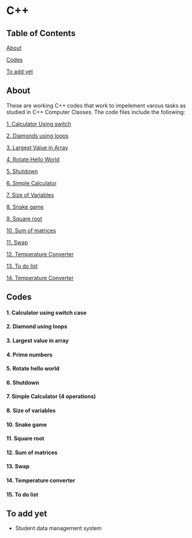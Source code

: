 # C++

## Table of Contents
[About](#about)

[Codes](#codes)

[To add yet](#to-add-yet)

## About
These are working C++ codes that work to impelement varous tasks as studied in  C++ Computer Classes. 
The code files include the following:

[1. Calculator Using switch](#calculator-using-switch-case)

[2. Diamonds using loops](#diamond-using-loops)

[3. Largest Value in Array](#largest-value-in-array)

[4. Rotate Hello World](#rotate-hello-world)

[5. Shutdown](#shutdown)

[6. Simple Calculator](#simple-calculator-4-operations)

[7. Size of Variables](#size-of-variables)

[8. Snake game](#snake-game)

[9. Square root](#square-root)

[10. Sum of matrices](#sum-of-matrices)

[11. Swap](#swap)

[12. Temperature Converter](#temperature-converter)

[13. To do list](#to-do-list-list)

[14. Temperature Converter](#14-temperature-converter)


## Codes
#### 1. Calculator using  switch case
#### 2. Diamond using loops
#### 3. Largest value in array
#### 4. Prime numbers
#### 5. Rotate hello world
#### 6. Shutdown
#### 7. Simple Calculator (4 operations)
#### 8. Size of variables
#### 10. Snake game
#### 11. Square root
#### 12. Sum of  matrices
#### 13. Swap
#### 14. Temperature converter
#### 15. To do list 


## To add yet
* Student data management system
